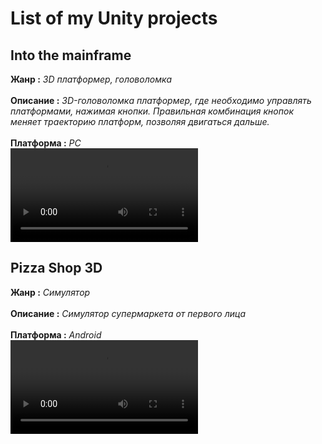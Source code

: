 # List of my Unity projects
## Into the mainframe
**Жанр :** *3D платформер, головоломка* <br><br>
**Описание :** *3D-головоломка платформер, где необходимо управлять платформами, нажимая кнопки. Правильная комбинация кнопок меняет траекторию платформ, позволяя двигаться дальше.* <br><br>
**Платформа :** *PC* <br>
<video src='https://github.com/user-attachments/assets/fb5ff889-cd30-4e69-9e6f-c5bac73c891e'/>

## Pizza Shop 3D
**Жанр :** *Симулятор* <br><br>
**Описание :** *Симулятор супермаркета от первого лица* <br><br> 
**Платформа :** *Android* <br>
<video src='https://github.com/user-attachments/assets/6c4e7881-1ccd-4e67-b31c-cf21da91b5c6'/>
